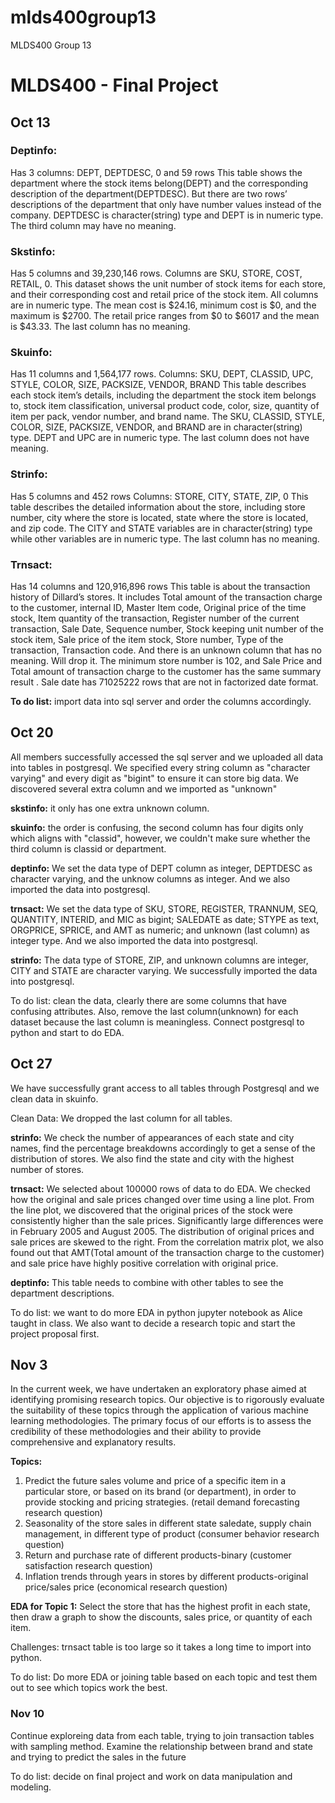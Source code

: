 # mlds400group13
MLDS400 Group 13

# MLDS400 - Final Project

## Oct 13 

### Deptinfo: 
Has 3 columns: DEPT, DEPTDESC, 0 and 59 rows
This table shows the department where the stock items belong(DEPT) and the corresponding description of the department(DEPTDESC). But there are two rows’ descriptions of the department that only have number values instead of the company. DEPTDESC is character(string) type and DEPT is in numeric type. The third column may have no meaning. 

### Skstinfo:
Has 5 columns and 39,230,146 rows. 
Columns are SKU, STORE, COST, RETAIL, 0.
This dataset shows the unit number of stock items for each store, and their corresponding cost and retail price of the stock item. All columns are in numeric type. The mean cost is $24.16, minimum cost is $0, and the maximum is $2700. The retail price ranges from $0 to $6017 and the mean is $43.33. The last column has no meaning. 

### Skuinfo:
Has 11 columns and 1,564,177 rows. 
Columns: SKU, DEPT, CLASSID, UPC, STYLE, COLOR, SIZE, PACKSIZE, VENDOR, BRAND 
This table describes each stock item’s details, including the department the stock item belongs to, stock item classification, universal product code, color, size, quantity of item per pack, vendor number, and brand name. The SKU, CLASSID, STYLE, COLOR, SIZE, PACKSIZE, VENDOR, and BRAND are in character(string) type. DEPT and UPC are in numeric type. The last column does not have meaning.

### Strinfo:
Has 5 columns and 452 rows
Columns: STORE, CITY, STATE, ZIP, 0
This table describes the detailed information about the store, including store number, city where the store is located, state where the store is located, and zip code. The CITY and STATE variables are in character(string) type while other variables are in numeric type. The last column has no meaning. 

### Trnsact:
Has 14 columns and 120,916,896 rows
This table is about the transaction history of Dillard’s stores. It includes Total amount of the transaction charge to the customer, internal ID, Master Item code, Original price of the time stock, Item quantity of the transaction, Register number of the current transaction, Sale Date, Sequence number, Stock keeping unit number of the stock item, Sale price of the item stock, Store number, Type of the transaction, Transaction code. And there is an unknown column that has no meaning. Will drop it. The minimum store number is 102, and Sale Price and  Total amount of transaction charge to the customer has the same summary result . Sale date has 71025222 rows  that are not in factorized date format.

**To do list:** import data into sql server and order the columns accordingly.


## Oct 20 

All members successfully accessed the sql server and we uploaded all data into tables in postgresql. We specified every string column as "character varying" and every digit as "bigint" to ensure it can store big data. We discovered several extra column and we imported as "unknown"

**skstinfo:** it only has one extra unknown column.

**skuinfo:** the order is confusing, the second column has four digits only which aligns with "classid", however, we couldn't make sure whether the third column is classid or department.

**deptinfo:** We set the data type of DEPT column as integer, DEPTDESC as character varying, and the unknow columns as integer. And we also imported the data into postgresql.

**trnsact:** We set the data type of SKU, STORE, REGISTER, TRANNUM, SEQ, QUANTITY, INTERID, and MIC as bigint; SALEDATE as date; STYPE as text, ORGPRICE, SPRICE, and AMT as numeric; and unknown (last column) as integer type. And we also imported the data into postgresql.

**strinfo:** The data type of STORE, ZIP, and unknown columns are integer, CITY and STATE are character varying. We successfully imported the data into postgresql.

To do list: clean the data, clearly there are some columns that have confusing attributes. Also, remove the last column(unknown) for each dataset because the last column is meaningless. Connect postgresql to python and start to do EDA.

## Oct 27

We have successfully grant access to all tables through Postgresql and we clean data in skuinfo. 

Clean Data: We dropped the last column for all tables. 

**strinfo:** We check the number of appearances of each state and city names, find the percentage breakdowns accordingly to get a sense of the distribution of stores. We also find the state and city with the highest number of stores.

**trnsact:** We selected about 100000 rows of data to do EDA. We checked how the original and sale prices changed over time using a line plot. From the line plot, we discovered that the original prices of the stock were consistently higher than the sale prices. Significantly large differences were in February 2005 and August 2005. The distribution of original prices and sale prices are skewed to the right. From the correlation matrix plot, we also found out that AMT(Total amount of the transaction charge to the customer) and sale price have highly positive correlation with original price.

**deptinfo:** This table needs to combine with other tables to see the department descriptions.

To do list: we want to do more EDA in python jupyter notebook as Alice taught in class. We also want to decide a research topic and start the project proposal first.

## Nov 3
In the current week, we have undertaken an exploratory phase aimed at identifying promising research topics. Our objective is to rigorously evaluate the suitability of these topics through the application of various machine learning methodologies. The primary focus of our efforts is to assess the credibility of these methodologies and their ability to provide comprehensive and explanatory results.

**Topics:** 
1. Predict the future sales volume and price of a specific item in a particular store, or based on its brand (or department), in order to provide stocking and pricing strategies. (retail demand forecasting research question)
2. Seasonality of the store sales in different state saledate, supply chain management, in different type of product (consumer behavior research question)
3. Return and purchase rate of different products-binary (customer satisfaction research question)
4. Inflation trends through years in stores by different products-original price/sales price (economical research question)

**EDA for Topic 1:**
Select the store that has the highest profit in each state, then draw a graph to show the discounts, sales price, or quantity of each item.  

Challenges: trnsact table is too large so it takes a long time to import into python.

To do list: Do more EDA or joining table based on each topic and test them out to see which topics work the best.

### Nov 10
Continue exploreing data from each table, trying to join transaction tables with sampling method.
Examine the relationship between brand and state and trying to predict the sales in the future

To do list: decide on final project and work on data manipulation and modeling.

